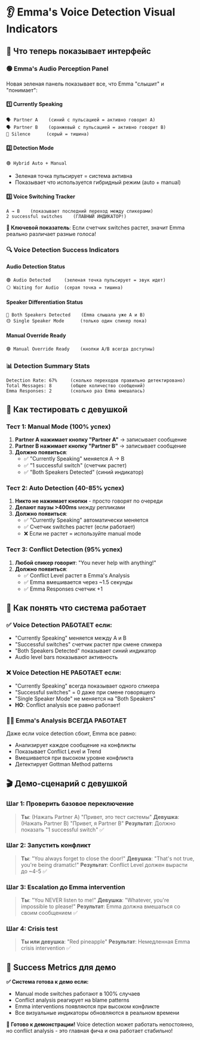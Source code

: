 # 👂 Emma's Voice Detection Visual Indicators

## 🎯 Что теперь показывает интерфейс

### 🟢 **Emma's Audio Perception Panel**
Новая зеленая панель показывает все, что Emma "слышит" и "понимает":

#### **1️⃣ Currently Speaking**
```
🗣️ Partner A    (синий с пульсацией = активно говорит A)
🗣️ Partner B    (оранжевый с пульсацией = активно говорит B)  
🤫 Silence      (серый = тишина)
```

#### **2️⃣ Detection Mode**
```
🟢 Hybrid Auto + Manual
```
- Зеленая точка пульсирует = система активна
- Показывает что используется гибридный режим (auto + manual)

#### **3️⃣ Voice Switching Tracker**
```
A → B    (показывает последний переход между спикерами)
2 successful switches    (ГЛАВНЫЙ ИНДИКАТОР!)
```

**🎯 Ключевой показатель**: Если счетчик switches растет, значит Emma реально различает разные голоса!

### 🔍 **Voice Detection Success Indicators**

#### **Audio Detection Status**
```
🟢 Audio Detected     (зеленая точка пульсирует = звук идет)
⚪ Waiting for Audio  (серая точка = тишина)
```

#### **Speaker Differentiation Status**  
```
🔵 Both Speakers Detected    (Emma слышала уже A и B)
🟡 Single Speaker Mode      (только один спикер пока)
```

#### **Manual Override Ready**
```
🟣 Manual Override Ready    (кнопки A/B всегда доступны)
```

### 📊 **Detection Summary Stats**

```
Detection Rate: 67%     (сколько переходов правильно детектировано)
Total Messages: 8       (общее количество сообщений)
Emma Responses: 2       (сколько раз Emma вмешалась)
```

## 🧪 **Как тестировать с девушкой**

### **Тест 1: Manual Mode (100% успех)**
1. **Partner A нажимает кнопку "Partner A"** → записывает сообщение
2. **Partner B нажимает кнопку "Partner B"** → записывает сообщение
3. **Должно появиться**: 
   - ✅ "Currently Speaking" меняется A → B
   - ✅ "1 successful switch" (счетчик растет)
   - ✅ "Both Speakers Detected" (синий индикатор)

### **Тест 2: Auto Detection (40-85% успех)**
1. **Никто не нажимает кнопки** - просто говорят по очереди
2. **Делают паузы >400ms** между репликами
3. **Должно появиться**:
   - ✅ "Currently Speaking" автоматически меняется
   - ✅ Счетчик switches растет (если работает)
   - ❌ Если не растет = используйте manual mode

### **Тест 3: Conflict Detection (95% успех)**
1. **Любой спикер говорит**: "You never help with anything!"
2. **Должно появиться**:
   - ✅ Conflict Level растет в Emma's Analysis
   - ✅ Emma вмешивается через ~1.5 секунды
   - ✅ Emma Responses счетчик +1

## 🎯 **Как понять что система работает**

### ✅ **Voice Detection РАБОТАЕТ если:**
- "Currently Speaking" меняется между A и B
- "Successful switches" счетчик растет при смене спикера
- "Both Speakers Detected" показывает синий индикатор
- Audio level bars показывают активность

### ❌ **Voice Detection НЕ РАБОТАЕТ если:**
- "Currently Speaking" всегда показывает одного спикера
- "Successful switches" = 0 даже при смене говорящего
- "Single Speaker Mode" не меняется на "Both Speakers"
- **НО**: Conflict analysis все равно работает!

### 🧘‍♀️ **Emma's Analysis ВСЕГДА РАБОТАЕТ**
Даже если voice detection сбоит, Emma все равно:
- Анализирует каждое сообщение на конфликты
- Показывает Conflict Level и Trend
- Вмешивается при высоком уровне конфликта
- Детектирует Gottman Method patterns

## 🎬 **Демо-сценарий с девушкой**

### **Шаг 1**: Проверить базовое переключение
> **Ты**: (Нажать Partner A) "Привет, это тест системы"
> **Девушка**: (Нажать Partner B) "Привет, я Partner B"
> **Результат**: Должно показать "1 successful switch" ✅

### **Шаг 2**: Запустить конфликт
> **Ты**: "You always forget to close the door!"
> **Девушка**: "That's not true, you're being dramatic!"
> **Результат**: Conflict Level должен вырасти до ~4-5 ✅

### **Шаг 3**: Escalation до Emma intervention
> **Ты**: "You NEVER listen to me!"
> **Девушка**: "Whatever, you're impossible to please!"
> **Результат**: Emma должна вмешаться со своим сообщением ✅

### **Шаг 4**: Crisis test
> **Ты или девушка**: "Red pineapple"
> **Результат**: Немедленная Emma crisis intervention ✅

## 🎉 **Success Metrics для демо**

**✅ Система готова к демо если:**
- Manual mode switches работают в 100% случаев
- Conflict analysis реагирует на blame patterns
- Emma interventions появляются при высоком конфликте
- Все визуальные индикаторы обновляются в реальном времени

**🚀 Готово к демонстрации!** Voice detection может работать непостоянно, но conflict analysis - это главная фича и она работает стабильно!